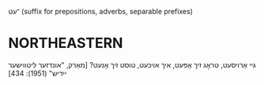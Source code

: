־עט
(suffix for prepositions, adverbs, separable prefixes)

NORTHEASTERN
==============

גיי אַרויסעט, טראָג זיך אָפּעט, איך אויכעט, טוסט זיך אָנעט?
[מאַרק, "אונדזער ליטווישער ייִדיש" (1951): 434]